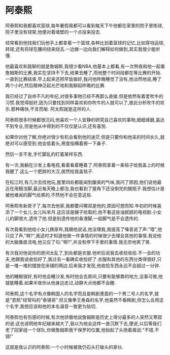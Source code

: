 # 阿泰熙

阿泰熙和我都喜欢篮球,每年暑假我都可以看到每天下午他都在家里的院子里练球,院子里没有球架,他便对着墙壁的一个点投来投去.

经常看到他找我们玩他手上都拿着一个篮球,各种比划着篮球的记忆,比如穿裆运球,转球,还有将球在腰间绕来绕去.一边做一边向我们解释如何做到,其实我很少能听懂.

他最喜欢和我聊的就是詹姆斯,我很少看NBA,他基本上都看,有一次熬夜和他一起看詹姆斯的比赛,我实在坚持不下去,结果去睡了,而他整个时间段都在等比赛的开始.一直到比赛结束.早上起来还把早饭做好,我问他昨晚睡觉了没有,他淡然地说,睡了两个小时,然后眼神泛起光芒地和我聊起昨晚的比赛.

我已经过了自命不凡的年纪,对很多事物已经不再那么直接.但是依然有着爱吹牛的习惯.我觉得挺好,因为只要找到同样喜欢和你吹牛的人就可以了,彼此分析吹牛的欢乐.那种痛快,不言而喻. 阿太熙就是这样的人.

阿泰熙很多时候都很沉闷,他喜欢一个人安静的研究自己喜欢的事物,细细琢磨,虽达不到专业,但是他从中得到的不仅仅是认识,还有喜悦.

如果你对他了解,你绝对很少有机会看到他的迷茫.但是只要你和他呆的时间长久,就绝对可以感受到.他会低着头,用食指横着擦一下鼻子.

然后一言不发,手忙脚乱的盯着某样东西.

有一次,我躺在沙发上看电视,看着看着睡着了.阿泰熙拿着一条毯子给我盖上的时候我醒了.这么一个肥胖的大汉,居然给我盖毯子.

在松江时,有几次去找他玩,屋里四处都能闻到酸臭的气味,我问了原因,他们说他最近在用醋泡脚,最近每天晚上都泡,我也看到了屋角下还没倒完的醋瓶子.我想估计是被他难闻的脚气给熏的,不然他不会在意这些.

阿泰熙有新房子了,每次去他家,我都要问哪双是他的,原因可想而知.年初的时候喜添了一个女儿.女儿叫芈月.这应该是嫂子给取的,他不看这些油腻腻的电视剧.小女儿的脚很大,遗传了他.但是别遗传他的香港脚,一般脚气是不会遗传的.

有次我看到他给小女儿换尿布,我跟他说话,他没理我,我提高了嗓音说了声:"喂",他只应了声,"啊?",我这时才知道他做一件事情的时候很少去理会其他的事情.我说他的大脑像直流电,他又应了句:"啊?",并没有停下手里的事情.我无奈地笑了笑.

有次我对他说你的房间太乱了,到处都是衣服.他听后说我去收拾收拾.不一会的功夫,他跟我说收拾好了,我过去一看确实收拾好了.衣服和其他的东西分类得很好,只是一堆一堆的摆放在床铺的两边.后来我才发现,他收拾东西永远不会超过一分钟.

他的睡眠很好,有时他会睡沙发,有时他会去房间,只要有能够靠的地方,没事可做,他就能睡着.如果半夜你从他身边走过,动静大点他都不会醒.

阿泰熙,这个名字有点像韩国人的名字而且是韩剧里面的一个男二号人的名字,就是"恩熙"经常叫的"泰锡哥".但又像拳王泰森的名字,他虽然不看韩剧,但怎么会用这个名字,我想应该和他的本名谐音一致更为贴切.

阿泰熙也有伤感的时候,有次他骄傲地说詹姆斯是历史上得分最多的人突然又寒寂的说:这也说明他年纪越来越大了,我以为他会这样一直沉默下去,便说,以后等我们老了回家组一个球队,你做詹姆斯我干保罗的位置,他抬起了头扬着眉说:"不错,不错!"

这就是我认识的阿泰熙:一个小时候被我仍石头打破头的家伙.

